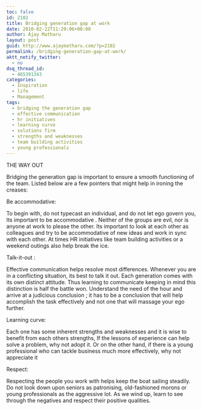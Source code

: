 ```yaml
---
toc: false
id: 2102
title: Bridging generation gap at work
date: 2010-02-22T11:29:06+00:00
author: Ajay Matharu
layout: post
guid: http://www.ajaymatharu.com/?p=2102
permalink: /bridging-generation-gap-at-work/
aktt_notify_twitter:
  - no
dsq_thread_id:
  - 465391343
categories:
  - Inspiration
  - life
  - Management
tags:
  - bridging the generation gap
  - effective communication
  - hr initiatives
  - learning curve
  - solutions firm
  - strengths and weaknesses
  - team building activities
  - young professionals
---
```

THE WAY OUT

Bridging the generation gap is important to ensure a smooth functioning of the team. Listed below are a few pointers that might help in ironing the creases:

Be accommodative:

To begin with, do not typecast an individual, and do not let ego govern you, Its important to be accommodative . Neither of the groups are evil, nor is anyone at work to please the other. Its important to look at each other as colleagues and try to be accommodative of new ideas and work in sync with each other. At times HR initiatives like team building activities or a weekend outings also help break the ice.

Talk-it-out :

Effective communication helps resolve most differences. Whenever you are in a conflicting situation, its best to talk it out. Each generation comes with its own distinct attitude. Thus learning to communicate keeping in mind this distinction is half the battle won. Understand the need of the hour and arrive at a judicious conclusion ; it has to be a conclusion that will help accomplish the task effectively and not one that will massage your ego further.

Learning curve:

Each one has some inherent strengths and weaknesses and it is wise to benefit from each others strengths, If the lessons of experience can help solve a problem, why not adopt it. Or on the other hand, if there is a young professional who can tackle business much more effectively, why not appreciate it

Respect:

Respecting the people you work with helps keep the boat sailing steadily. Do not look down upon seniors as patronising, old-fashioned morons or young professionals as the aggressive lot. As we wind up, learn to see through the negatives and respect their positive qualities.
